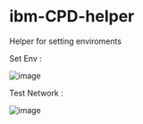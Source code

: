 # ibm-CPD-helper
Helper for setting enviroments

Set Env :

![image](https://github.com/luigimolinaro/ibm-CPD-helper/assets/1215835/9c18df8e-dd5c-4a2a-8c1e-53eb8871f236)


 
Test Network :

![image](https://github.com/luigimolinaro/ibm-CPD-helper/assets/1215835/eda8e1a5-50d9-4b7d-a11d-55dc92eb03a9)

